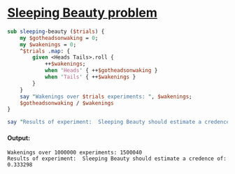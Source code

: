 [1]: https://rosettacode.org/wiki/Sleeping_Beauty_problem

# [Sleeping Beauty problem][1]

```perl
sub sleeping-beauty ($trials) {
    my $gotheadsonwaking = 0;
    my $wakenings = 0;
    ^$trials .map: {
        given <Heads Tails>.roll {
            ++$wakenings;
            when 'Heads' { ++$gotheadsonwaking }
            when 'Tails' { ++$wakenings }
        }
    }
    say "Wakenings over $trials experiments: ", $wakenings;
    $gotheadsonwaking / $wakenings
}

say "Results of experiment:  Sleeping Beauty should estimate a credence of: ", sleeping-beauty(1_000_000);
```

#### Output:
```
Wakenings over 1000000 experiments: 1500040
Results of experiment:  Sleeping Beauty should estimate a credence of: 0.333298
```
